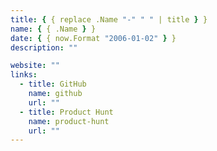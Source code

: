 ```yaml
---
title: { { replace .Name "-" " " | title } }
name: { { .Name } }
date: { { now.Format "2006-01-02" } }
description: ""

website: ""
links:
  - title: GitHub
    name: github
    url: ""
  - title: Product Hunt
    name: product-hunt
    url: ""
---
```


